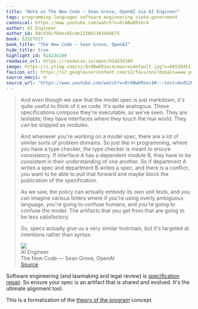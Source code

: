 ```yaml
---
title: "Note on The New Code — Sean Grove, OpenAI via AI Engineer"
tags: programming-languages software-engineering state-government
canonical: https://www.youtube.com/watch?v=8rABwKRsec4
author: AI Engineer
author_id: 60cd36cf89ec85cde2230b23044b8675
book: 53327017
book_title: "The New Code — Sean Grove, OpenAI"
hide_title: true
highlight_id: 914234100
readwise_url: https://readwise.io/open/914234100
image: https://i.ytimg.com/vi/8rABwKRsec4/maxresdefault.jpg?v=68539451
favicon_url: https://s2.googleusercontent.com/s2/favicons?domain=www.youtube.com
source_emoji: 🌐
source_url: "https://www.youtube.com/watch?v=8rABwKRsec4#:~:text=And%20even%20though,rather%20than%20syntax."
---
```


> And even though we saw that the model spec is just markdown, it's quite useful to think of it as code. It's quite analogous. These specifications compose they're executable, as we've seen. They are testable; they have interfaces where they touch the real world. They can be shipped as modules.
> 
> And whenever you're working on a model spec, there are a lot of similar sorts of problem domains. So just like in programming, where you have a type checker, the type checker is meant to ensure consistency. If interface A has a dependent module B, they have to be consistent in their understanding of one another. So if department A writes a spec and department B writes a spec, and there is a conflict, you want to be able to pull that forward and maybe block the publication of the specification.
> 
> As we saw, the policy can actually embody its own unit tests, and you can imagine various linters where if you're using overly ambiguous language, you're going to confuse humans, and you're going to confuse the model. The artifacts that you get from that are going to be less satisfactory.
> 
> So, specs actually give us a very similar toolchain, but it's targeted at intentions rather than syntax.
> <div class="quoteback-footer"><div class="quoteback-avatar"><img class="mini-favicon" src="https://s2.googleusercontent.com/s2/favicons?domain=www.youtube.com"></div><div class="quoteback-metadata"><div class="metadata-inner"><span style="display:none">FROM:</span><div aria-label="AI Engineer" class="quoteback-author"> AI Engineer</div><div aria-label="The New Code — Sean Grove, OpenAI" class="quoteback-title"> The New Code — Sean Grove, OpenAI</div></div></div><div class="quoteback-backlink"><a target="_blank" aria-label="go to the full text of this quotation" rel="noopener" href="https://www.youtube.com/watch?v=8rABwKRsec4#:~:text=And%20even%20though,rather%20than%20syntax." class="quoteback-arrow"> Source</a></div></div>

Software engineering (and lawmaking and legal review) is [specification repair](https://www.joshbeckman.org/notes/886882535). So ensure your spec is an artifact that is shared and evolved. It's the ultimate alignment tool.

This is a formalization of the [theory of the program](https://www.joshbeckman.org/blog/on-theory-building-as-an-engineering-team) concept.